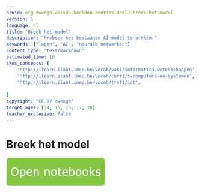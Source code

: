 ```yaml
---
hruid: org-dwengo-waisda-beelden-emoties-deel2-breek-het-model
version: 1
language: nl
title: "Breek het model"
description: "Probeer het bestaande AI-model te breken."
keywords: ["lagen", "AI", "neurale netwerken"]
content_type: "text/markdown"
estimated_time: 10
skos_concepts: [
    'http://ilearn.ilabt.imec.be/vocab/vak1/informatica-wetenschappen', 
    'http://ilearn.ilabt.imec.be/vocab/curr1/s-computers-en-systemen',
    'http://ilearn.ilabt.imec.be/vocab/tref1/ict',

]
copyright: "CC BY dwengo"
target_ages: [14, 15, 16, 17, 18]
teacher_exclusive: False
---
```


# Breek het model


[![](img/Knop.png "Button")](https://kiks.ilabt.imec.be/hub/tmplogin?id=waisda_beelden_emoties_deel2 "Basic")